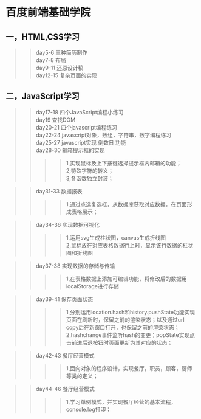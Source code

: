 百度前端基础学院<br/>
===
一，HTML,CSS学习<br />
----
>>day5-6 三种简历制作<br/>
>>day7-8 布局<br/>
>>day9-11 还原设计稿<br />
>>day12-15 复杂页面的实现<br />

二，JavaScript学习<br />
----
>>day17-18 四个JavaScript编程小练习<br />
>>day19 查找DOM<br />
>>day20-21 四个javascript编程练习<br /> 
>>day22-24 javascript对象，数组，字符串，数字编程练习<br />
>>day25-27 javascript实现 倒数日 功能<br />
>>day28-30 邮箱提示框的实现<br />
>>>>1,实现鼠标及上下按键选择提示框内邮箱的功能；<br />
>>>>2,特殊字符的转义；<br />
>>>>3,各函数独立封装；<br />

>>day31-33 数据报表<br />
>>>>1,通过点选复选框，从数据库获取对应数据，在页面形成表格展示；<br />

>>day34-36 实现数据可视化<br />
>>>>1,运用svg生成柱状图，canvas生成折线图<br />
>>>>2,鼠标放在对应表格数据行上时，显示该行数据的柱状图和折线图<br />

>>day37-38 实现数据的存储与传输<br />
>>>>1,在表格数据上添加可编辑功能，将修改后的数据用localStorage进行存储<br />

>>day39-41 保存页面状态<br />
>>>>1,分别运用location.hash和history.pushState功能实现页面在刷新时，保留之前的渲染状态；以及通过url copy后在新窗口打开，也保留之前的渲染状态；<br />
>>>>2,hashchange事件监听hash的变更；popState实现点击前进后退按钮时页面更新为其对应的状态；<br />

>>day42-43 餐厅经营模式<br />
>>>>1,面向对象的程序设计，实现餐厅，职员，顾客，厨师等类的定义；

>>day44-46 餐厅经营模式<br />
>>>>1,学习单例模式，并实现餐厅经营的基本流程，console.log打印；<br />
